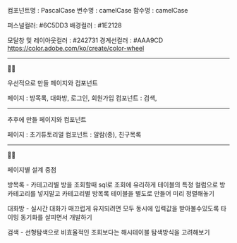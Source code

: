 컴포넌트명 : PascalCase
변수명 : camelCase
함수명 : camelCase

퍼스널컬러: #6C5DD3
배경컬러 : #1E2128

모달창 및 레이아웃컬러 : #242731
경계선컬러 : #AAA9CD
https://color.adobe.com/ko/create/color-wheel

---

🎈🎈

우선적으로 만들 페이지와 컴포넌트

페이지 : 방목록, 대화방, 로그인, 회원가입
컴포넌트 : 검색,

---

추후에 만들 페이지와 컴포넌트

페이지 : 초기튜토리얼
컴포넌트 : 알람(종), 친구목록

---

🎈🎈

페이지별 설계 중점

방목록 - 카테고리별 방을 조회할때 sql로 조회에 유리하게 테이블의 특정 컬럼으로 방카테고리를 넣지말고 카테고리별 방목록 테이블을 별도로 만들어 미리 정렬해놓기

대화방 - 실시간 대화가 매끄럽게 유지되려면 모두 동시에 입력값을 받아볼수있도록 타이밍 동기화를 살피면서 개발하기

검색 - 선형탐색으로 비효율적인 조회보다는 해시테이블 탐색방식을 고려해보기
